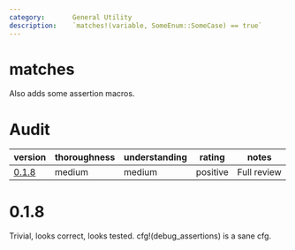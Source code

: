 ```yaml
---
category:       General Utility
description:    `matches!(variable, SomeEnum::SomeCase) == true`
---
```


# matches

Also adds some assertion macros.



# Audit

| version   | thoroughness | understanding | rating | notes |
| --------- | ------------ | ------------- | ------ | ----- |
| [0.1.8]   | medium | medium | positive | Full review |

[0.1.8]: #018



# 0.1.8

Trivial, looks correct, looks tested.  cfg!(debug_assertions) is a sane cfg.
